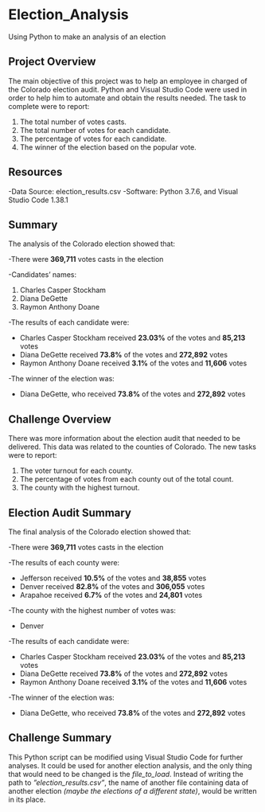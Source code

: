# Election_Analysis
Using Python to make an analysis of an election

## Project Overview
The main objective of this project was to help an employee in charged of the Colorado election audit. Python and Visual Studio Code were used in order to help him to automate and obtain the results needed. The task to complete were to report:
1.	The total number of votes casts.
2.	The total number of votes for each candidate.
3.	The percentage of votes for each candidate.
4.	The winner of the election based on the popular vote. 

## Resources
-Data Source: election_results.csv 
-Software: Python 3.7.6, and Visual Studio Code 1.38.1

## Summary 
The analysis of the Colorado election showed that:

-There were **369,711** votes casts in the election

-Candidates’ names:
 1. Charles Casper Stockham 
 2. Diana DeGette
 3. Raymon Anthony Doane
 
-The results of each candidate were:
 * Charles Casper Stockham received **23.03%** of the votes and **85,213** votes
 * Diana DeGette received **73.8%** of the votes and **272,892** votes
 * Raymon Anthony Doane received **3.1%** of the votes and **11,606** votes
 
-The winner of the election was:
 * Diana DeGette, who received **73.8%** of the votes and **272,892** votes

## Challenge Overview
There was more information about the election audit that needed to be delivered. This data was related to the counties of Colorado. The new tasks were to report:
1.	The voter turnout for each county. 
2.	The percentage of votes from each county out of the total count.
3.	The county with the highest turnout. 

## Election Audit Summary 
The final analysis of the Colorado election showed that:

-There were **369,711** votes casts in the election

-The results of each county were:
 * Jefferson received **10.5%** of the votes and **38,855** votes
 * Denver received **82.8%** of the votes and **306,055** votes
 * Arapahoe received **6.7%** of the votes and **24,801** votes
 
-The county with the highest number of votes was:
 * Denver
 
-The results of each candidate were:
 * Charles Casper Stockham received **23.03%** of the votes and **85,213** votes
 * Diana DeGette received **73.8%** of the votes and **272,892** votes
 * Raymon Anthony Doane received **3.1%** of the votes and **11,606** votes
 
-The winner of the election was:
 * Diana DeGette, who received **73.8%** of the votes and **272,892** votes

## Challenge Summary
This Python script can be modified using Visual Studio Code for further analyses. It could be used for another election analysis, and the only thing that would need to be changed is the *file_to_load*. Instead of writing the path to *”election_results.csv”*, the name of another file containing data of another election *(maybe the elections of a different state)*, would be written in its place. 
